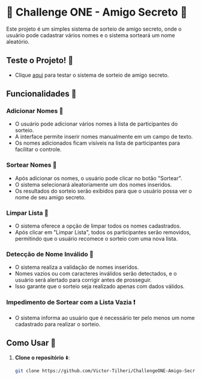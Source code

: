 # 🎁 Challenge ONE - Amigo Secreto 🤫

Este projeto é um simples sistema de sorteio de amigo secreto, onde o usuário pode cadastrar vários nomes e o sistema sorteará um nome aleatório.

## Teste o Projeto! 🧪
   - Clique [aqui](https://victor-tilheri.github.io/ChallengeONE-Amigo-Secreto) para testar o sistema de sorteio de amigo secreto.

## Funcionalidades 🚀

### Adicionar Nomes 📝
- O usuário pode adicionar vários nomes à lista de participantes do sorteio.
- A interface permite inserir nomes manualmente em um campo de texto.
- Os nomes adicionados ficam visíveis na lista de participantes para facilitar o controle.

### Sortear Nomes 🎲
- Após adicionar os nomes, o usuário pode clicar no botão "Sortear".
- O sistema selecionará aleatoriamente um dos nomes inseridos.
- Os resultados do sorteio serão exibidos para que o usuário possa ver o nome de seu amigo secreto.

### Limpar Lista 🧹
- O sistema oferece a opção de limpar todos os nomes cadastrados.
- Após clicar em "Limpar Lista", todos os participantes serão removidos, permitindo que o usuário recomece o sorteio com uma nova lista.

### Detecção de Nome Inválido 🚫
- O sistema realiza a validação de nomes inseridos.
- Nomes vazios ou com caracteres inválidos serão detectados, e o usuário será alertado para corrigir antes de prosseguir.
- Isso garante que o sorteio seja realizado apenas com dados válidos.

### Impedimento de Sortear com a Lista Vazia ❗
- O sistema informa ao usuário que é necessário ter pelo menos um nome cadastrado para realizar o sorteio.

## Como Usar 📖

1. **Clone o repositório** ⬇️:
   ```bash
   git clone https://github.com/Victor-Tilheri/ChallengeONE-Amigo-Secreto.git
